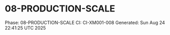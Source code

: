 # 08-PRODUCTION-SCALE
Phase: 08-PRODUCTION-SCALE
CI: CI-XM001-008
Generated: Sun Aug 24 22:41:25 UTC 2025
